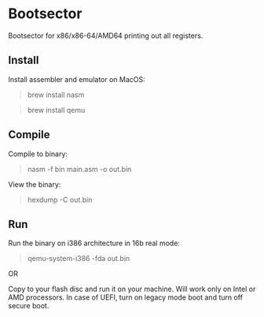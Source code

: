 Bootsector
==========
Bootsector for x86/x86-64/AMD64 printing out all registers.

Install
-------
Install assembler and emulator on MacOS:

> brew install nasm

> brew install qemu

Compile
-------
Compile to binary:

> nasm -f bin main.asm -o out.bin

View the binary:

> hexdump -C out.bin

Run
---
Run the binary on i386 architecture in 16b real mode:

> qemu-system-i386 -fda out.bin

OR 

Copy to your flash disc and run it on your machine. Will work only on Intel or AMD processors. In case of UEFI, turn on legacy mode boot and turn off secure boot.
